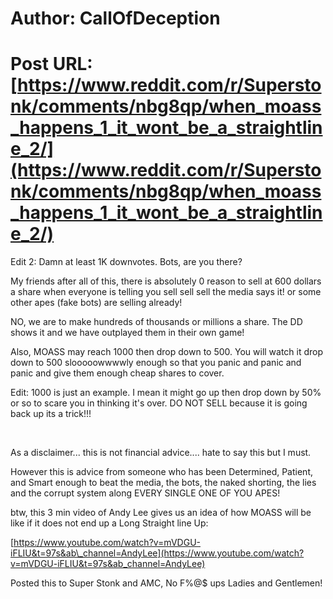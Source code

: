 # Author: CallOfDeception
# Post URL: [https://www.reddit.com/r/Superstonk/comments/nbg8qp/when_moass_happens_1_it_wont_be_a_straightline_2/](https://www.reddit.com/r/Superstonk/comments/nbg8qp/when_moass_happens_1_it_wont_be_a_straightline_2/)


Edit 2: Damn at least 1K downvotes. Bots, are you there? 


My friends after all of this, there is absolutely 0 reason to sell at 600 dollars a share when everyone is telling you sell sell sell the media says it! or some other apes (fake bots) are selling already!

NO, we are to make hundreds of thousands or millions a share. The DD shows it and we have outplayed them in their own game!

Also, MOASS may reach 1000 then drop down to 500. You will watch it drop down to 500 slooooowwwwly enough so that you panic and panic and panic and give them enough cheap shares to cover.

Edit: 1000 is just an example. I mean it might go up then drop down by 50% or so to scare you in thinking it's over. DO NOT SELL because it is going back up its a trick!!!   

&#x200B;

As a disclaimer... this is not financial advice.... hate to say this but I must.

However this is advice from someone who has been Determined, Patient, and Smart enough to beat the media, the bots, the naked shorting, the lies and the corrupt system along EVERY SINGLE ONE OF YOU APES!

btw, this 3 min video of Andy Lee gives us an idea of how MOASS will be like if it does not end up a Long Straight line Up:

[https://www.youtube.com/watch?v=mVDGU-iFLIU&t=97s&ab\_channel=AndyLee](https://www.youtube.com/watch?v=mVDGU-iFLIU&t=97s&ab_channel=AndyLee)

Posted this to Super Stonk and AMC, No F%@$ ups Ladies and Gentlemen!